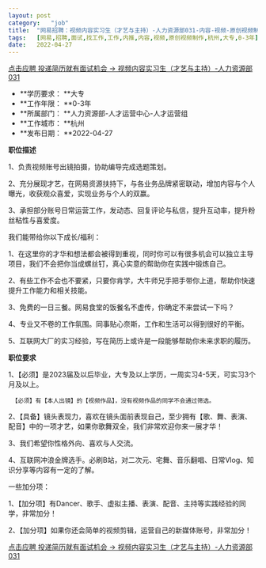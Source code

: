 ```yaml
---
layout:	post
category:	"job"
title:	"网易招聘：视频内容实习生（才艺与主持）-人力资源部031-内容-视频-原创视频制作-杭州大专0-3年"
tags:	[网易,招聘,面试,找工作,工作,内推,内容,视频,原创视频制作,杭州,大专,0-3年]
date:	2022-04-27
---
```


[点击应聘 投递简历就有面试机会 ->  视频内容实习生（才艺与主持）-人力资源部031](http://mobile.bole.netease.com/bole/boleDetail?id=39936&employeeId=346f03c3cda5f04c&key=all)



- **学历要求： **大专
- **工作年限： **0-3年
- **所属部门： **人力资源部-人才运营中心-人才运营组
- **工作城市： **杭州
- **发布日期： **2022-04-27



**职位描述**

1、负责视频账号出镜拍摄，协助编导完成选题策划。

2、充分展现才艺，在网易资源扶持下，与各业务品牌紧密联动，增加内容与个人曝光，收获观众喜爱，实现业务与个人的双赢。

3、承担部分账号日常运营工作，发动态、回复评论与私信，提升互动率，提升粉丝粘性与喜爱度。



我们能带给你以下成长/福利：

1、在这里你的才华和想法都会被得到重视，同时你可以有很多机会可以独立主导项目，我们不会把你当成螺丝钉，真心实意的帮助你在实践中锻炼自己。

2、有些工作不会也不要紧，只要你肯学，大牛师兄手把手带你上道，帮助你快速提升工作能力和相关技能。

3、免费的一日三餐。网易食堂的饭餐名不虚传，你确定不来尝试一下吗？

4、专业又不卷的工作氛围。同事贴心奈斯，工作和生活可以得到很好的平衡。

5、互联网大厂的实习经验，写在简历上或许是一段能够帮助你未来求职的履历。



**职位要求**

1、【必须】是2023届及以后毕业，大专及以上学历，一周实习4-5天，可实习3个月及以上。

     【必须】有【本人出镜】的【视频作品】，没有视频作品的同学不会通过筛选。

2、【具备】镜头表现力，喜欢在镜头面前表现自己，至少拥有【歌、舞、表演、配音】中的一项才艺，如果你歌舞双全，我们非常欢迎你来一展才华！

3、我们希望你性格外向、喜欢与人交流。

4、互联网冲浪金牌选手。必刷B站，对二次元、宅舞、音乐翻唱、日常Vlog、知识分享等内容有一定的了解。



一些加分项：

1、【加分项】有Dancer、歌手、虚拟主播、表演、配音、主持等实践经验的同学，非常加分！

2、【加分项】如果你还会简单的视频剪辑，运营自己的新媒体账号，非常加分！



[点击应聘 投递简历就有面试机会 ->  视频内容实习生（才艺与主持）-人力资源部031](http://mobile.bole.netease.com/bole/boleDetail?id=39936&employeeId=346f03c3cda5f04c&key=all)